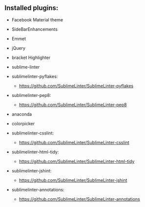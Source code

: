 ## Installed plugins:

+ Facebook Material theme
+ SideBarEnhancements
+ Emmet
+ jQuery
+ bracket Highlighter
+ sublime-linter
+ sublimelinter-pyflakes:
    - https://github.com/SublimeLinter/SublimeLinter-pyflakes
+ sublimelinter-pep8:
    - https://github.com/SublimeLinter/SublimeLinter-pep8
+ anaconda
+ colorpicker
+ sublimelinter-csslint:
    - https://github.com/SublimeLinter/SublimeLinter-csslint
+ sublimelinter-html-tidy:
    - https://github.com/SublimeLinter/SublimeLinter-html-tidy
+ sublimelinter-jshint:
    - https://github.com/SublimeLinter/SublimeLinter-jshint

+ sublimelinter-annotations:
    - https://github.com/SublimeLinter/SublimeLinter-annotations

